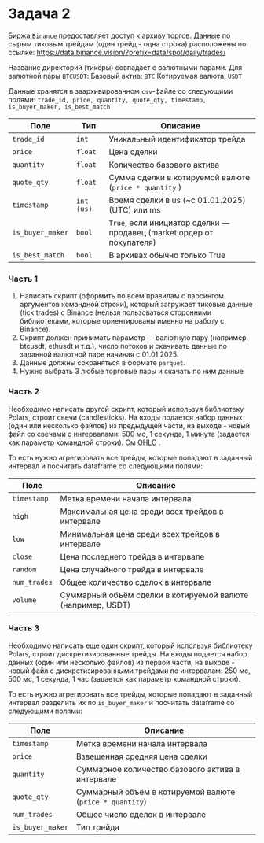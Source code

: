 # Задача 2

Биржа `Binance` предоставляет доступ к архиву торгов. Данные по сырым тиковым трейдам (один трейд - одна строка) расположены по ссылке: https://data.binance.vision/?prefix=data/spot/daily/trades/ 

Название директорий (тикеры) совпадает с валютными парами. Для валютной пары `BTCUSDT`:
Базовый актив: `BTC` 
Котируемая валюта: `USDT` 

Данные хранятся в заархивированном `csv`-файле со следующими полями:
`trade_id, price, quantity, quote_qty, timestamp, is_buyer_maker, is_best_match`

| Поле              | Тип         | Описание                                                                  |
|-------------------|--------------|--------------------------------------------------------------------------|
| `trade_id`        | `int`        | Уникальный идентификатор трейда                                          |
| `price`           | `float`      | Цена сделки                                                              |
| `quantity`        | `float`      | Количество базового актива                                               |
| `quote_qty`       | `float`      | Сумма сделки в котируемой валюте (`price * quantity`  )                  |
| `timestamp`       | `int (us)`   | Время сделки в us (~с 01.01.2025)(UTC) или ms                            |
| `is_buyer_maker`  | `bool`       | `True`, если инициатор сделки — продавец (market ордер от покупателя)    |
| `is_best_match`   | `bool`       |  В архивах обычно только True                                            | 

### Часть 1
1. Написать скрипт (оформить по всем правилам с парсингом аргументов командной строки), который загружает тиковые данные (tick trades) с Binance (нельзя пользоваться сторонними библиотеками, которые ориентированы именно на работу с Binance).
2. Скрипт должен принимать параметр — валютную пару (например, btcusdt, ethusdt и т.д.), число потоков и скачивать данные по заданной валютной паре начиная с 01.01.2025.
3. Данные должны сохраняться в формате `parquet`. 
4. Нужно выбрать 3 любые торговые пары и скачать по ним данные

### Часть 2
Необходимо написать другой скрипт, который используя библиотеку Polars, строит свечи (candlesticks). На входы подается набор данных (один или несколько файлов) из предыдущей части, на выходе - новый файл со свечами с интервалами: 500 мс, 1 секунда, 1 минута (задается как параметр командной строки). Cм [OHLC](https://en.wikipedia.org/wiki/Open-high-low-close_chart) .

То есть нужно агрегировать все трейды, которые попадают в заданный интервал и посчитать dataframe со следующими полями:

| Поле        | Описание                                                                 |
|-------------|--------------------------------------------------------------------------|
| `timestamp` | Метка времени начала интервала                                           |
| `high`      | Максимальная цена среди всех трейдов в интервале                         |
| `low`       | Минимальная цена среди всех трейдов в интервале                          |
| `close`     | Цена последнего трейда в интервале                                       |
| `random`    | Цена случайного трейда в интервале                                       |
| `num_trades`| Общее количество сделок в интервале                                      |
| `volume`    | Суммарный объём сделки в котируемой валюте (например, USDT)              |


 ### Часть 3
 Необходимо написать еще один скрипт, который используя библиотеку Polars, строит дискретизированные трейды. На входы подается набор данных (один или несколько файлов) из первой части, на выходе - новый файл с дискретизированными трейдами по интервалам: 250 мс, 500 мс, 1 секунда, 1 час (задается как параметр командной строки). 

То есть нужно агрегировать все трейды, которые попадают в заданный интервал разделить их по `is_buyer_maker` и посчитать dataframe со следующими полями:

| Поле             | Описание                                                                 |
|------------------|--------------------------------------------------------------------------|
| `timestamp`      | Метка времени начала интервала                                           |
| `price`          | Взвешенная средняя цена сделки                                           |
| `quantity`       | Суммарное количество базового актива в интервале                         |
| `quote_qty`      | Суммарный объём в котируемой валюте (`price * quantity`)                 |
| `num_trades`     | Общее число сделок в интервале                                           |
| `is_buyer_maker` | Тип трейда                                                               |

